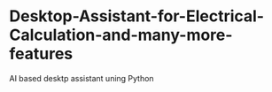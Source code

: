 # Desktop-Assistant-for-Electrical-Calculation-and-many-more-features
AI based desktp assistant uning Python
